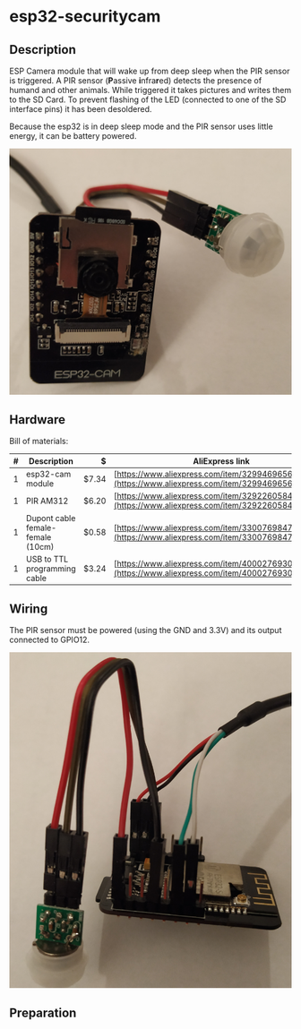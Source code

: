 # esp32-securitycam

## Description
ESP Camera module that will wake up from deep sleep when the PIR sensor is triggered.
A PIR sensor (**P**assive **i**nfra**r**ed) detects the presence of humand and other animals.
While triggered it takes pictures and writes them to the SD Card.
To prevent flashing of the LED (connected to one of the SD interface pins) it has been desoldered.

Because the esp32 is in deep sleep mode and the PIR sensor uses little energy, it can be battery powered.

![Overview](https://github.com/rzeldent/esp32-securitycam/blob/master/front%20view.jpg)

## Hardware
Bill of materials:

| # | Description | $ | AliExpress link | Remarks |
| --: | ------------- | --: | ----------------- | --------- |
| 1 | esp32-cam module | $7.34 | [https://www.aliexpress.com/item/32994696562.html](https://www.aliexpress.com/item/32994696562.html) | 
| 1 | PIR AM312 | $6.20 | [https://www.aliexpress.com/item/32922605847.html](https://www.aliexpress.com/item/32922605847.html) | lot of 5 | 
| 1 | Dupont cable female-female  (10cm) | $0.58 | [https://www.aliexpress.com/item/33007698478.html](https://www.aliexpress.com/item/33007698478.html) | 40 wires |
| 1 | USB to TTL programming cable | $3.24 | [https://www.aliexpress.com/item/4000276930065.html](https://www.aliexpress.com/item/4000276930065.html) | Development only|

## Wiring
The PIR sensor must be powered (using the GND and 3.3V) and its output connected to GPIO12.

![Wiring](https://github.com/rzeldent/esp32-securitycam/blob/master/side%20view.jpg)



## Preparation
